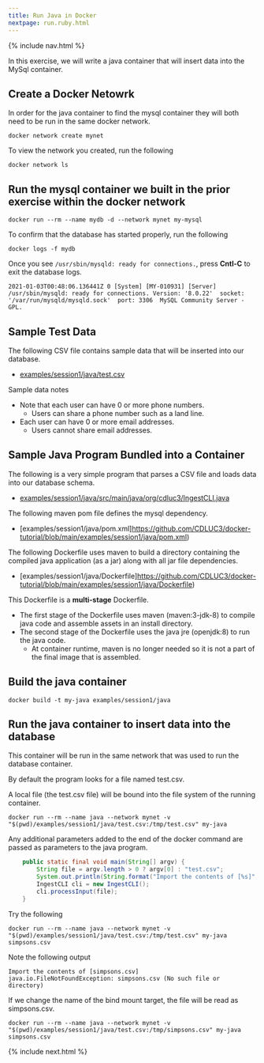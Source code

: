 ```yaml
---
title: Run Java in Docker
nextpage: run.ruby.html
---
```


{% include nav.html %}

In this exercise, we will write a java container that will insert data into the MySql container.

## Create a Docker Netowrk
In order for the java container to find the mysql container they will both need to be run in the same docker network.  
```
docker network create mynet
```

To view the network you created, run the following
```
docker network ls
```

## Run the mysql container we built in the prior exercise within the docker network
```
docker run --rm --name mydb -d --network mynet my-mysql
```

To confirm that the database has started properly, run the following
```
docker logs -f mydb
```

Once you see `/usr/sbin/mysqld: ready for connections.`, press **Cntl-C** to exit the database logs.
```output
2021-01-03T00:48:06.136441Z 0 [System] [MY-010931] [Server] /usr/sbin/mysqld: ready for connections. Version: '8.0.22'  socket: '/var/run/mysqld/mysqld.sock'  port: 3306  MySQL Community Server - GPL.
```

## Sample Test Data

The following CSV file contains sample data that will be inserted into our database.

- [examples/session1/java/test.csv](https://github.com/CDLUC3/docker-tutorial/blob/main/examples/session1/java/test.csv)

Sample data notes
- Note that each user can have 0 or more phone numbers.  
  - Users can share a phone number such as a land line.  
- Each user can have 0 or more email addresses.  
  - Users cannot share email addresses.

## Sample Java Program Bundled into a Container

The following is a very simple program that parses a CSV file and loads data into our database schema.

- [examples/session1/java/src/main/java/org/cdluc3/IngestCLI.java](https://github.com/CDLUC3/docker-tutorial/blob/main/examples/session1/java/src/main/java/org/cdluc3/IngestCLI.java)

The following maven pom file defines the mysql dependency.
- [examples/session1/java/pom.xml]https://github.com/CDLUC3/docker-tutorial/blob/main/examples/session1/java/pom.xml)

The following Dockerfile uses maven to build a directory containing the compiled java application (as a jar) along with all jar file dependencies.
- [examples/session1/java/Dockerfile]https://github.com/CDLUC3/docker-tutorial/blob/main/examples/session1/java/Dockerfile)

This Dockerfile is a **multi-stage** Dockerfile.  
- The first stage of the Dockerfile uses maven (maven:3-jdk-8) to compile java code and assemble assets in an install directory.
- The second stage of the Dockerfile uses the java jre (openjdk:8) to run the java code.  
  - At container runtime, maven is no longer needed so it is not a part of the final image that is assembled.

## Build the java container
```
docker build -t my-java examples/session1/java
```

## Run the java container to insert data into the database

This container will be run in the same network that was used to run the database container.

By default the program looks for a file named test.csv.

A local file (the test.csv file) will be bound into the file system of the running container.  

```
docker run --rm --name java --network mynet -v "$(pwd)/examples/session1/java/test.csv:/tmp/test.csv" my-java 
```

Any additional parameters added to the end of the docker command are passed as parameters to the java program.
```java
    public static final void main(String[] argv) {
        String file = argv.length > 0 ? argv[0] : "test.csv";
        System.out.println(String.format("Import the contents of [%s]", file));
        IngestCLI cli = new IngestCLI();
        cli.processInput(file);
    }
```

Try the following
```
docker run --rm --name java --network mynet -v "$(pwd)/examples/session1/java/test.csv:/tmp/test.csv" my-java simpsons.csv
```

Note the following output
```output
Import the contents of [simpsons.csv]
java.io.FileNotFoundException: simpsons.csv (No such file or directory)
```

If we change the name of the bind mount target, the file will be read as simpsons.csv. 
```
docker run --rm --name java --network mynet -v "$(pwd)/examples/session1/java/test.csv:/tmp/simpsons.csv" my-java simpsons.csv
```

{% include next.html %}
